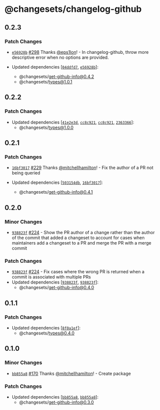 # @changesets/changelog-github

## 0.2.3

### Patch Changes

- [`e56928b`](https://github.com/atlassian/changesets/commit/e56928bbd6f9096def06ac37487bdbf28efec9d1) [#298](https://github.com/atlassian/changesets/pull/298) Thanks [@eps1lon](https://github.com/eps1lon)! - In changelog-github, throw more descriptive error when no options are provided.

- Updated dependencies [[`04ddfd7`](https://github.com/atlassian/changesets/commit/04ddfd7c3acbfb84ef9c92873fe7f9dea1f5145c), [`e56928b`](https://github.com/atlassian/changesets/commit/e56928bbd6f9096def06ac37487bdbf28efec9d1)]:
  - @changesets/get-github-info@0.4.2
  - @changesets/types@1.0.1

## 0.2.2

### Patch Changes

- Updated dependencies [[`41e2e3d`](https://github.com/atlassian/changesets/commit/41e2e3dd1053ff2f35a1a07e60793c9099f26997), [`cc8c921`](https://github.com/atlassian/changesets/commit/cc8c92143d4c4b7cca8b9917dfc830a40b5cda20), [`cc8c921`](https://github.com/atlassian/changesets/commit/cc8c92143d4c4b7cca8b9917dfc830a40b5cda20), [`2363366`](https://github.com/atlassian/changesets/commit/2363366756d1b15bddf6d803911baccfca03cbdf)]:
  - @changesets/types@1.0.0

## 0.2.1

### Patch Changes

- [`16bf3017`](https://github.com/atlassian/changesets/commit/16bf3017dbf25d498fee028bf9806d15edd61be9) [#229](https://github.com/atlassian/changesets/pull/229) Thanks [@mitchellhamilton](https://github.com/mitchellhamilton)! - Fix the author of a PR not being queried

- Updated dependencies [[`503154db`](https://github.com/atlassian/changesets/commit/503154db39fe8ab88a1176e4569c48078bcf5569), [`16bf3017`](https://github.com/atlassian/changesets/commit/16bf3017dbf25d498fee028bf9806d15edd61be9)]:
  - @changesets/get-github-info@0.4.1

## 0.2.0

### Minor Changes

- [`938823f`](https://github.com/atlassian/changesets/commit/938823f6fa0277869f0aecc3345c3812d1e44bba) [#224](https://github.com/atlassian/changesets/pull/224) - Show the PR author of a change rather than the author of the commit that added a changeset to account for cases when maintainers add a changeset to a PR and merge the PR with a merge commit

### Patch Changes

- [`938823f`](https://github.com/atlassian/changesets/commit/938823f6fa0277869f0aecc3345c3812d1e44bba) [#224](https://github.com/atlassian/changesets/pull/224) - Fix cases where the wrong PR is returned when a commit is associated with multiple PRs
- Updated dependencies [[`938823f`](https://github.com/atlassian/changesets/commit/938823f6fa0277869f0aecc3345c3812d1e44bba), [`938823f`](https://github.com/atlassian/changesets/commit/938823f6fa0277869f0aecc3345c3812d1e44bba)]:
  - @changesets/get-github-info@0.4.0

## 0.1.1

### Patch Changes

- Updated dependencies [[`8f0a1ef`](https://github.com/atlassian/changesets/commit/8f0a1ef327563512f471677ef0ca99d30da009c0)]:
  - @changesets/types@0.4.0

## 0.1.0

### Minor Changes

- [`bb855a8`](https://github.com/atlassian/changesets/commit/bb855a869b2d1c4454929b62c3b768546c30d3a3) [#170](https://github.com/atlassian/changesets/pull/170) Thanks [@mitchellhamilton](https://github.com/mitchellhamilton)! - Create package

### Patch Changes

- Updated dependencies [[`bb855a8`](https://github.com/atlassian/changesets/commit/bb855a869b2d1c4454929b62c3b768546c30d3a3), [`bb855a8`](https://github.com/atlassian/changesets/commit/bb855a869b2d1c4454929b62c3b768546c30d3a3)]:
  - @changesets/get-github-info@0.3.0

